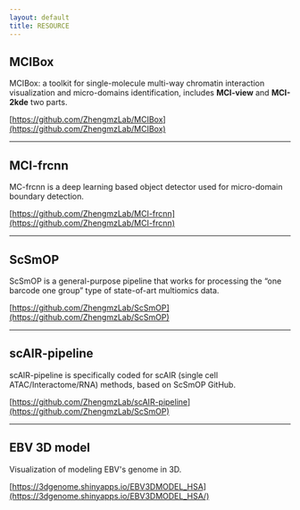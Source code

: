 ```yaml
---
layout: default
title: RESOURCE
---
```


## MCIBox
MCIBox: a toolkit for single-molecule multi-way chromatin interaction visualization and micro-domains identification, includes **MCI-view** and **MCI-2kde** two parts.

[https://github.com/ZhengmzLab/MCIBox](https://github.com/ZhengmzLab/MCIBox)

---

## MCI-frcnn
MC-frcnn is a deep learning based object detector used for micro-domain boundary detection.

[https://github.com/ZhengmzLab/MCI-frcnn](https://github.com/ZhengmzLab/MCI-frcnn)

---

## ScSmOP
ScSmOP is a general-purpose pipeline that works for processing the “one barcode one group” type of state-of-art multiomics data.

[https://github.com/ZhengmzLab/ScSmOP](https://github.com/ZhengmzLab/ScSmOP)

---

## scAIR-pipeline
scAIR-pipeline is specifically coded for scAIR (single cell ATAC/Interactome/RNA) methods, based on ScSmOP GitHub.

[https://github.com/ZhengmzLab/scAIR-pipeline](https://github.com/ZhengmzLab/ScSmOP)

---

## EBV 3D model
Visualization of modeling EBV's genome in 3D.

[https://3dgenome.shinyapps.io/EBV3DMODEL_HSA](https://3dgenome.shinyapps.io/EBV3DMODEL_HSA/)
